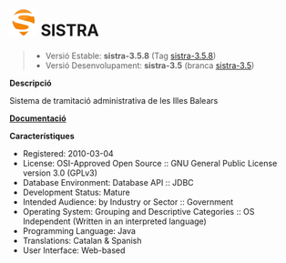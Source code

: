# ![Logo](https://github.com/GovernIB/maven/raw/binaris/sistra/projectinfo_Attachments/icon.jpg) SISTRA
> - Versió Estable: __sistra-3.5.8__ (Tag [sistra-3.5.8](https://github.com/GovernIB/sistra/tree/sistra-3.5.8))
> - Versió Desenvolupament: __sistra-3.5__ (branca [sistra-3.5](https://github.com/GovernIB/sistra/tree/sistra-3.5))

**Descripció**

Sistema de tramitació administrativa de les Illes Balears


[**Documentació**](https://github.com/GovernIB/sistra/tree/sistra-3.5.8/doc/pdf)

**Característiques**

* Registered: 2010-03-04 
* License: OSI-Approved Open Source :: GNU General Public License version 3.0 (GPLv3)
* Database Environment: Database API :: JDBC
* Development Status: Mature
* Intended Audience: by Industry or Sector :: Government
* Operating System: Grouping and Descriptive Categories :: OS Independent (Written in an interpreted language)
* Programming Language: Java
* Translations: Catalan &  Spanish
* User Interface: Web-based

